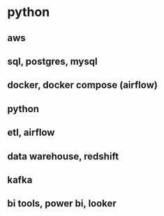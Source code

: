 # python

## aws
## sql, postgres, mysql
## docker, docker compose (airflow)
## python
## etl, airflow
## data warehouse, redshift
## kafka
## bi tools, power bi, looker
